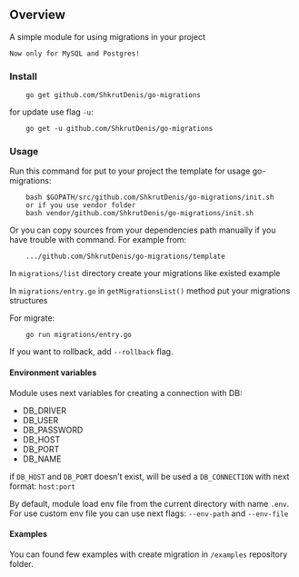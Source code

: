 ## Overview

A simple module for using migrations in your project
 
`Now only for MySQL and Postgres!`

### Install

```
    go get github.com/ShkrutDenis/go-migrations
```

for update use flag `-u`:

```
    go get -u github.com/ShkrutDenis/go-migrations
```

### Usage

Run this command for put to your project the template for usage go-migrations:
```
    bash $GOPATH/src/github.com/ShkrutDenis/go-migrations/init.sh
    or if you use vendor folder
    bash vendor/github.com/ShkrutDenis/go-migrations/init.sh
```

Or you can copy sources from your dependencies path manually if you have trouble with command.
For example from:
```
    .../github.com/ShkrutDenis/go-migrations/template
```

In `migrations/list` directory create your migrations like existed example

In `migrations/entry.go` in `getMigrationsList()` method put your migrations structures

For migrate:
```
    go run migrations/entry.go
```

If you want to rollback, add `--rollback` flag.

#### Environment variables

Module uses next variables for creating a connection with DB:

- DB_DRIVER
- DB_USER
- DB_PASSWORD
- DB_HOST
- DB_PORT
- DB_NAME

if `DB_HOST` and `DB_PORT` doesn’t exist, will be used a `DB_CONNECTION` with next format: `host:port`

By default, module load env file from the current directory with name `.env`. For use custom env file you can use next flags: `--env-path` and `--env-file`

#### Examples

You can found few examples with create migration in `/examples` repository folder.